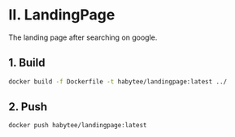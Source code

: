 # II. LandingPage
The landing page after searching on google.

## 1. Build

```bash
docker build -f Dockerfile -t habytee/landingpage:latest ../
```

## 2. Push

```bash
docker push habytee/landingpage:latest
```
